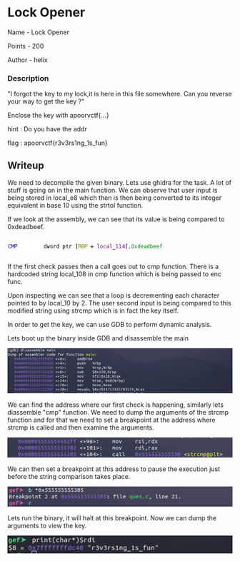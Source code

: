 # Lock Opener

Name - Lock Opener

Points - 200

Author - helix

### Description

"I forgot the key to my lock,it is here in this file somewhere.
Can you reverse your way to get the key ?"

Enclose the key with apoorvctf{...}

hint : Do you have the addr

flag : apoorvctf{r3v3rs1ng_1s_fun}


## Writeup


We need to decompile the given binary. Lets use ghidra for the task.
A lot of stuff is going on in the main function. We can observe that user input is
being stored in local_e8 which then is then being converted to its
integer equivalent in base 10 using the strtol function.

If we look at the assembly, we can see that its value is being compared to 0xdeadbeef.

![First Check](img/deadbeef.png)

If the first check passes then a call goes out to cmp function.
There is a hardcoded string local_108 in cmp function which is being passed to enc func.

Upon inspecting we can see that a loop is decrementing each character pointed to by local_10
by 2. The user second input is being compared to this modified string using strcmp which is in fact the key itself.

In order to get the key, we can use GDB to perform dynamic analysis.

Lets boot up the binary inside GDB and disassemble the main

![Diassembling Main](img/main.png)

We can find the address where our first check is happening, similarly lets diassemble "cmp" function. We need to dump the arguments of the strcmp function and for that we need to set a breakpoint at the address where strcmp is called and then examine the arguments.

![Diassembling cmp](img/bp.png)

We can then set a breakpoint at this address to pause the execution just before the string comparison takes place.

![Diassembling Main](img/breakpoint.png)

Lets run the binary, it will halt at this breakpoint. Now we can dump the arguments to view the key.

![Diassembling Main](img/key.png)


